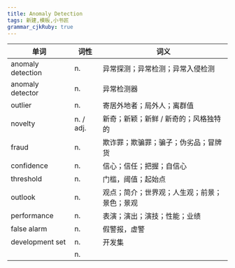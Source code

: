 ```yaml
---
title: Anomaly Detection 
tags: 新建,模板,小书匠
grammar_cjkRuby: true
---
```


| 单词 | 词性 | 词义  |
| ---------- | --- | --- |
| anomaly detection | n.  | 异常探测；异常检测；异常入侵检测 |
| anomaly detector | n.  | 异常检测器 |
| outlier | n.  | 寄居外地者；局外人；离群值 |
| novelty | n. / adj. | 新奇；新颖；新鲜 / 新奇的；风格独特的 |
| fraud | n.  | 欺诈罪；欺骗罪；骗子；伪劣品；冒牌货 |
| confidence | n.  | 信心；信任；把握；自信心 |
| threshold | n.  | 门槛，阈值；起始点 |
| outlook | n.  | 观点；简介；世界观；人生观；前景；景色；景观 |
| performance | n.  | 表演；演出；演技；性能；业绩 |
| false alarm | n.  | 假警报，虚警 |
| development set | n.  | 开发集 |
|  | n.  |  |